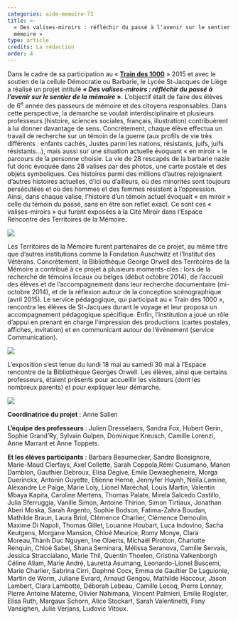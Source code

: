 ```yaml
---
categories: aide-memoire-73
title: >-
  « Des valises-miroirs : réfléchir du passé à l’avenir sur le sentier de la
  mémoire »
type: article
credits: La rédaction
order: 4
---
```

Dans le cadre de sa participation au « [**Train des 1000**](http://www.traindes1000.be/) » 2015 et avec le soutien de la cellule Démocratie ou Barbarie, le Lycée St-Jacques de Liège a réalisé un projet intitulé **_«  Des valises-miroirs : réfléchir du passé à l’avenir sur le sentier de la mémoire_** **»**. L’objectif était de faire des élèves de 6<sup>e</sup> année des passeurs de mémoire et des citoyens responsables. Dans cette perspective, la démarche se voulait interdisciplinaire et plusieurs professeurs (histoire, sciences sociales, français, illustration) contribuèrent à lui donner davantage de sens. Concrètement, chaque élève effectua un travail de recherche sur un témoin de la guerre (aux profils de vie très différents : enfants cachés, Justes parmi les nations, résistants, juifs, juifs résistants…), mais aussi sur une situation actuelle évoquant «  en miroir » le parcours de la personne choisie. La vie de 28 rescapés de la barbarie nazie fut donc évoquée dans 28 valises par des photos, une carte postale et des objets symboliques. Ces histoires parmi des millions d’autres rejoignaient d’autres histoires actuelles, d’ici ou d’ailleurs, où des minorités sont toujours persécutées et où des hommes et des femmes résistent à l’oppression. Ainsi, dans chaque valise, l’histoire d’un témoin actuel évoquait « en miroir » celle du témoin du passé, sans en être son reflet exact. Ce sont ces « valises-miroirs » qui furent exposées à la Cité Miroir dans l’Espace Rencontre des Territoires de la Mémoire.

![](/assets/uploads/am73_p.2_valisesmiroirs1.jpg)

Les Territoires de la Mémoire furent partenaires de ce projet, au même titre que d’autres institutions comme la Fondation Auschwitz et l’Institut des Vétérans. Concrètement, la Bibliothèque George Orwell des Territoires de la Mémoire a contribué à ce projet à plusieurs moments-clés : lors de la recherche de témoins locaux ou belges (début octobre 2014), de l’accueil des élèves et de l’accompagnement dans leur recherche documentaire (mi-octobre 2014), et de la réflexion autour de la conception scénographique (avril 2015). Le service pédagogique, qui participait au « Train des 1000 », rencontra les élèves de St-Jacques durant le voyage et leur proposa un accompagnement pédagogique spécifique. Enfin, l’institution a joué un rôle d’appui en prenant en charge l’impression des productions (cartes postales, affiches, invitation) et en communicant autour de l’événement (service Communication).

![](/assets/uploads/am73_p.2_valisesmiroirs2.jpg)

L’exposition s’est tenue du lundi 18 mai au samedi 30 mai à l’Espace rencontre de la Bibliothèque Georges Orwell. Les élèves, ainsi que certains professeurs, étaient présents pour accueillir les visiteurs (dont les nombreux parents) et pour expliquer leur démarche.

![](/assets/uploads/am73_p.2_valisesmiroirs3.jpg)

**Coordinatrice du projet** : Anne Salien

**L’équipe des professeurs** : Julien Dresselaers, Sandra Fox, Hubert Gerin, Sophie Grand’Ry, Sylvain Gulpen, Dominique Kreusch, Camille Lorenzi, Anne Marrant et Anne Toppets.

**Et les élèves participants** : Barbara Beaumecker, Sandro Bonsignore, Marie-Maud Clerfays, Axel Collette, Sarah Coppola,Rémi Cusumano, Manon Damblon, Gauthier Debroux, Elisa Degive, Emile Dewaegheneire, Morga Duerinckx, Antonin Guyette, Etienne Herné, Jennyfer Huynh, Neïla Lamine, Alexandre Le Paige, Marie Loly, Lionel Maréchal, Louis Martin, Valentin Mbaya Kapita, Caroline Mertens, Thomas Palate, Mirela Salcedo Castillo, Julia Sferruggia, Vanille Simon, Antoine Thirion, Simon Tirtiaux, Jonathan Aberi Moska, Sarah Argento, Sophie Bodson, Fatima-Zahra Boudan, Mathilde Braun, Laura Briol, Clémence Charlier, Clémence Demoulin, Maxime Di Napoli, Thomas Gillet, Louanne Houbart, Luca Indovino, Sacha Keutgens, Morgane Mansion, Chloé Meurice, Romy Monye, Clara Moreau,Thành Duc Nguyen, Ine Olaerts, Michaël Pirotton, Charlotte Renquin, Chloé Sabel, Shana Seminara, Mélissa Seranova, Camille Servais, Jessica Straccialano, Marie Thil, Quentin Thoelen, Cristina Valkenborgh Céline Allam, Marie André, Lauretta Asumang, Leonardo-Lionel Buscemi, Marie Charlier, Sabrina Cirri, Daphné Cocx, Emma de Gaultier De Laguionie, Martin de Worm, Juliane Evrard, Arnaud Gengou, Mathilde Haccour, Jason Lambert, Clara Lambotte, Déborah Lebeau, Camille Lecoq, Pierre Lonnay, Pierre Antoine Materne, Olivier Nahimana, Vincent Palmieri, Emilie Rogister, Elisa Ruth, Margaux Schorn, Alice Stockart, Sarah Valentinetti, Fany Vansighen, Julie Verjans, Ludovic Vitoux.

